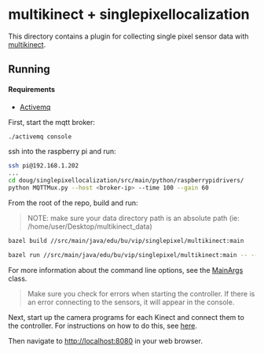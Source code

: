 # multikinect + singlepixellocalization
This directory contains a plugin for collecting single pixel sensor data with 
[multikinect](https://github.com/bu-vip/multikinect).

## Running
#### Requirements
* [Activemq](http://activemq.apache.org/download.html)

First, start the mqtt broker:
```bash
./activemq console
```

ssh into the raspberry pi and run:
```bash
ssh pi@192.168.1.202
...
cd doug/singlepixellocalization/src/main/python/raspberrypidrivers/
python MQTTMux.py --host <broker-ip> --time 100 --gain 60
```

From the root of the repo, build and run:
> NOTE: make sure your data directory path is an absolute path (ie: /home/user/Desktop/multikinect_data)
```bash
bazel build //src/main/java/edu/bu/vip/singlepixel/multikinect:main
```
```bash
bazel run //src/main/java/edu/bu/vip/singlepixel/multikinect:main -- --data_dir <directory-path>
```
For more information about the command line options, see the [MainArgs](MainArgs.java) class.

> Make sure you check for errors when starting the controller. If there is an error connecting to the sensors, it will appear in the console.

Next, start up the camera programs for each Kinect and connect them to the controller. For instructions on how to do this, see [here](https://github.com/bu-vip/multikinect/wiki/Usage#connecting-the-cameras).

Then navigate to [http://localhost:8080](http://localhost:8080) in your web browser.
